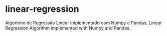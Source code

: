 # linear-regression
Algoritmo de Regressão Linear implementado com Numpy e Pandas.
Linear Regression Algorithm implemented with Numpy and Pandas.
